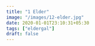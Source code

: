 ```yaml
---
title: "1 Elder"
image: "/images/12-elder.jpg"
date: 2020-01-01T23:10:31+05:30
tags: ["eldergal"]
draft: false
---
```



